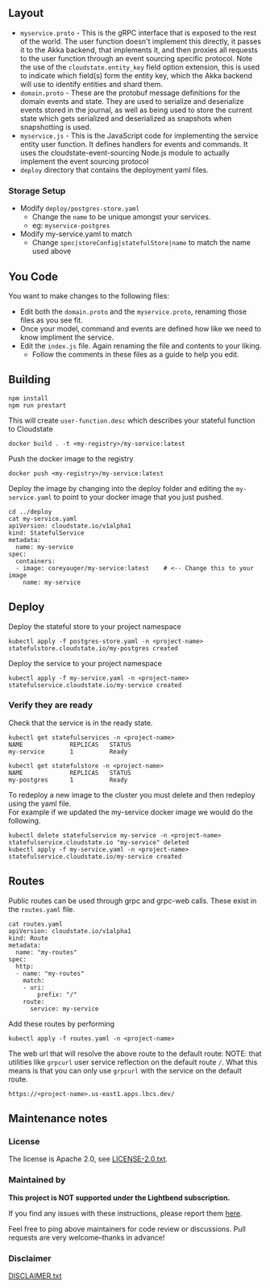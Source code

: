 
## Layout
* `myservice.proto` - This is the gRPC interface that is exposed to the rest of the world. The user function doesn't implement this directly, it passes it to the Akka backend, that implements it, and then proxies all requests to the user function through an event sourcing specific protocol. Note the use of the `cloudstate.entity_key` field option extension, this is used to indicate which field(s) form the entity key, which the Akka backend will use to identify entities and shard them.
* `domain.proto` - These are the protobuf message definitions for the domain events and state. They are used to serialize and deserialize events stored in the journal, as well as being used to store the current state which gets serialized and deserialized as snapshots when snapshotting is used.
* `myservice.js` - This is the JavaScript code for implementing the service entity user function. It defines handlers for events and commands. It uses the cloudstate-event-sourcing Node.js module to actually implement the event sourcing protocol
* `deploy` directory that contains the deployment yaml files.

### Storage Setup
* Modify `deploy/postgres-store.yaml`
    * Change the `name` to be unique amongst your services.
    * eg: `myservice-postgres`
* Modify my-service.yaml to match
    * Change `spec|storeConfig|statefulStore|name` to match the name used above

## You Code
You want to make changes to the following files:
* Edit both the `domain.proto` and the `myservice.proto`, renaming those files as you see fit.
* Once your model, command and events are defined how like we need to know impliment the service.
* Edit the `index.js` file.  Again renaming the file and contents to your liking.
   * Follow the comments in these files as a guide to help you edit.

## Building 
```
npm install
npm run prestart

```

This will create `user-function.desc` which describes your stateful function to Cloudstate
```
docker build . -t <my-registry>/my-service:latest
```

Push the docker image to the registry
```
docker push <my-registry>/my-service:latest
```

Deploy the image by changing into the deploy folder and editing the `my-service.yaml` to point to your docker image that you just pushed.
```
cd ../deploy
cat my-service.yaml
apiVersion: cloudstate.io/v1alpha1
kind: StatefulService
metadata:
  name: my-service
spec:
  containers:
  - image: coreyauger/my-service:latest    # <-- Change this to your image
    name: my-service
```

## Deploy

Deploy the stateful store to your project namespace
```
kubectl apply -f postgres-store.yaml -n <project-name>
statefulstore.cloudstate.io/my-postgres created
````

Deploy the service to your project namespace
```
kubectl apply -f my-service.yaml -n <project-name>
statefulservice.cloudstate.io/my-service created
````

### Verify they are ready
Check that the service is in the ready state.
```
kubectl get statefulservices -n <project-name>
NAME             REPLICAS   STATUS
my-service       1          Ready

kubectl get statefulstore -n <project-name>
NAME             REPLICAS   STATUS
my-postgres      1          Ready
```

To redeploy a new image to the cluster you must delete and then redeploy using the yaml file.  
For example if we updated the my-service docker image we would do the following.
````
kubectl delete statefulservice my-service -n <project-name>
statefulservice.cloudstate.io "my-service" deleted
kubectl apply -f my-service.yaml -n <project-name>    
statefulservice.cloudstate.io/my-service created
````

## Routes
Public routes can be used through grpc and grpc-web calls.  These exist in the `routes.yaml` file.

```
cat routes.yaml
apiVersion: cloudstate.io/v1alpha1
kind: Route
metadata:
  name: "my-routes"
spec:
  http:
  - name: "my-routes"
    match:
    - uri:
        prefix: "/"
    route:
      service: my-service     
```

Add these routes by performing
```
kubectl apply -f routes.yaml -n <project-name>
```

The web url that will resolve the above route to the default route:
NOTE: that utilities like `grpcurl` user service reflection on the default route `/`.  What this means is that you 
can only use `grpcurl` with the service on the default route.

`https://<project-name>.us-east1.apps.lbcs.dev/`


## Maintenance notes

### License
The license is Apache 2.0, see [LICENSE-2.0.txt](LICENSE-2.0.txt).

### Maintained by
__This project is NOT supported under the Lightbend subscription.__

If you find any issues with these instructions, please report them [here](https://github.com/lightbend/cloudstate-samples/pull/link_to_issue_tracker).

Feel free to ping above maintainers for code review or discussions. Pull requests are very welcome–thanks in advance!


### Disclaimer

[DISCLAIMER.txt](../DISCLAIMER.txt)
